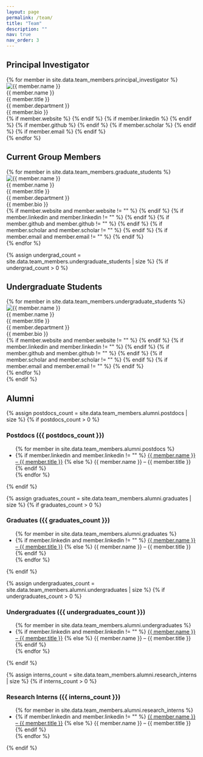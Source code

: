 ```yaml
---
layout: page
permalink: /team/
title: "Team"
description: ""
nav: true
nav_order: 3
---
```


<link rel="stylesheet" href="{{ '/assets/css/team.css' | relative_url }}">

<div class="team-section">
  <h2>Principal Investigator</h2>
  <div class="team-grid">
    {% for member in site.data.team_members.principal_investigator %}
    <div class="team-member pi-member">
      <img src="{{ '/assets/img/' | append: member.image | relative_url }}" alt="{{ member.name }}" class="team-photo">
      <div class="team-name">{{ member.name }}</div>
      <div class="team-title">{{ member.title }}</div>
      <div class="team-department">{{ member.department }}</div>
      <div class="team-bio">{{ member.bio }}</div>
      <div class="team-links">
        {% if member.website %}
        <a href="{{ member.website }}" class="team-link website" target="_blank" title="Website">
          <i class="fas fa-globe"></i>
        </a>
        {% endif %}
        {% if member.linkedin %}
        <a href="{{ member.linkedin }}" class="team-link linkedin" target="_blank" title="LinkedIn">
          <i class="fab fa-linkedin"></i>
        </a>
        {% endif %}
        {% if member.github %}
        <a href="{{ member.github }}" class="team-link github" target="_blank" title="GitHub">
          <i class="fab fa-github"></i>
        </a>
        {% endif %}
        {% if member.scholar %}
        <a href="{{ member.scholar }}" class="team-link scholar" target="_blank" title="Google Scholar">
          <i class="ai ai-google-scholar"></i>
        </a>
        {% endif %}
        {% if member.email %}
        <a href="mailto:{{ member.email }}" class="team-link email" title="Email">
          <i class="fas fa-envelope"></i>
        </a>
        {% endif %}
      </div>
    </div>
    {% endfor %}
  </div>
</div>

<div class="team-section">
  <h2>Current Group Members</h2>
  <div class="team-grid">
    {% for member in site.data.team_members.graduate_students %}
    <div class="team-member">
      <img src="{{ '/assets/img/' | append: member.image | relative_url }}" alt="{{ member.name }}" class="team-photo">
      <div class="team-name">{{ member.name }}</div>
      <div class="team-title">{{ member.title }}</div>
      <div class="team-department">{{ member.department }}</div>
      <div class="team-bio">{{ member.bio }}</div>
      <div class="team-links">
        {% if member.website and member.website != "" %}
        <a href="{{ member.website }}" class="team-link website" target="_blank" title="Website">
          <i class="fas fa-globe"></i>
        </a>
        {% endif %}
        {% if member.linkedin and member.linkedin != "" %}
        <a href="{{ member.linkedin }}" class="team-link linkedin" target="_blank" title="LinkedIn">
          <i class="fab fa-linkedin"></i>
        </a>
        {% endif %}
        {% if member.github and member.github != "" %}
        <a href="{{ member.github }}" class="team-link github" target="_blank" title="GitHub">
          <i class="fab fa-github"></i>
        </a>
        {% endif %}
        {% if member.scholar and member.scholar != "" %}
        <a href="{{ member.scholar }}" class="team-link scholar" target="_blank" title="Google Scholar">
          <i class="ai ai-google-scholar"></i>
        </a>
        {% endif %}
        {% if member.email and member.email != "" %}
        <a href="mailto:{{ member.email }}" class="team-link email" title="Email">
          <i class="fas fa-envelope"></i>
        </a>
        {% endif %}
      </div>
    </div>
    {% endfor %}
  </div>
</div>

{% assign undergrad_count = site.data.team_members.undergraduate_students | size %}
{% if undergrad_count > 0 %}

<div class="team-section">
  <h2>Undergraduate Students</h2>
  <div class="team-grid">
    {% for member in site.data.team_members.undergraduate_students %}
    <div class="team-member">
      <img src="{{ '/assets/img/' | append: member.image | relative_url }}" alt="{{ member.name }}" class="team-photo">
      <div class="team-name">{{ member.name }}</div>
      <div class="team-title">{{ member.title }}</div>
      <div class="team-department">{{ member.department }}</div>
      <div class="team-bio">{{ member.bio }}</div>
      <div class="team-links">
        {% if member.website and member.website != "" %}
        <a href="{{ member.website }}" class="team-link website" target="_blank" title="Website">
          <i class="fas fa-globe"></i>
        </a>
        {% endif %}
        {% if member.linkedin and member.linkedin != "" %}
        <a href="{{ member.linkedin }}" class="team-link linkedin" target="_blank" title="LinkedIn">
          <i class="fab fa-linkedin"></i>
        </a>
        {% endif %}
        {% if member.github and member.github != "" %}
        <a href="{{ member.github }}" class="team-link github" target="_blank" title="GitHub">
          <i class="fab fa-github"></i>
        </a>
        {% endif %}
        {% if member.scholar and member.scholar != "" %}
        <a href="{{ member.scholar }}" class="team-link scholar" target="_blank" title="Google Scholar">
          <i class="ai ai-google-scholar"></i>
        </a>
        {% endif %}
        {% if member.email and member.email != "" %}
        <a href="mailto:{{ member.email }}" class="team-link email" title="Email">
          <i class="fas fa-envelope"></i>
        </a>
        {% endif %}
      </div>
    </div>
    {% endfor %}
  </div>
</div>
{% endif %}

<div class="team-section">
  <h2>Alumni</h2>

  <!-- Postdocs -->

{% assign postdocs_count = site.data.team_members.alumni.postdocs | size %}
{% if postdocs_count > 0 %}

  <div class="alumni-group">
    <h3 class="alumni-group-header" onclick="toggleAlumniGroup('postdocs')">
      <i class="fas fa-chevron-down" id="postdocs-icon"></i>
      Postdocs ({{ postdocs_count }})
    </h3>
    <ul class="alumni-list" id="postdocs-list">
      {% for member in site.data.team_members.alumni.postdocs %}
      <li class="alumni-item">
        {% if member.linkedin and member.linkedin != "" %}
          <a href="{{ member.linkedin }}" target="_blank">{{ member.name }} – {{ member.title }}</a>
        {% else %}
          {{ member.name }} – {{ member.title }}
        {% endif %}
      </li>
      {% endfor %}
    </ul>
  </div>
  {% endif %}

  <!-- Graduates -->

{% assign graduates_count = site.data.team_members.alumni.graduates | size %}
{% if graduates_count > 0 %}

  <div class="alumni-group">
    <h3 class="alumni-group-header" onclick="toggleAlumniGroup('graduates')">
      <i class="fas fa-chevron-down" id="graduates-icon"></i>
      Graduates ({{ graduates_count }})
    </h3>
    <ul class="alumni-list" id="graduates-list">
      {% for member in site.data.team_members.alumni.graduates %}
      <li class="alumni-item">
        {% if member.linkedin and member.linkedin != "" %}
          <a href="{{ member.linkedin }}" target="_blank">{{ member.name }} – {{ member.title }}</a>
        {% else %}
          {{ member.name }} – {{ member.title }}
        {% endif %}
      </li>
      {% endfor %}
    </ul>
  </div>
  {% endif %}

  <!-- Undergraduates -->

{% assign undergraduates_count = site.data.team_members.alumni.undergraduates | size %}
{% if undergraduates_count > 0 %}

  <div class="alumni-group">
    <h3 class="alumni-group-header" onclick="toggleAlumniGroup('undergraduates')">
      <i class="fas fa-chevron-down" id="undergraduates-icon"></i>
      Undergraduates ({{ undergraduates_count }})
    </h3>
    <ul class="alumni-list" id="undergraduates-list">
      {% for member in site.data.team_members.alumni.undergraduates %}
      <li class="alumni-item">
        {% if member.linkedin and member.linkedin != "" %}
          <a href="{{ member.linkedin }}" target="_blank">{{ member.name }} – {{ member.title }}</a>
        {% else %}
          {{ member.name }} – {{ member.title }}
        {% endif %}
      </li>
      {% endfor %}
    </ul>
  </div>
  {% endif %}

  <!-- Research Interns -->

{% assign interns_count = site.data.team_members.alumni.research_interns | size %}
{% if interns_count > 0 %}

  <div class="alumni-group">
    <h3 class="alumni-group-header" onclick="toggleAlumniGroup('research_interns')">
      <i class="fas fa-chevron-down" id="research_interns-icon"></i>
      Research Interns ({{ interns_count }})
    </h3>
    <ul class="alumni-list" id="research_interns-list">
      {% for member in site.data.team_members.alumni.research_interns %}
      <li class="alumni-item">
        {% if member.linkedin and member.linkedin != "" %}
          <a href="{{ member.linkedin }}" target="_blank">{{ member.name }} – {{ member.title }}</a>
        {% else %}
          {{ member.name }} – {{ member.title }}
        {% endif %}
      </li>
      {% endfor %}
    </ul>
  </div>
  {% endif %}
</div>

<script>
function toggleAlumniGroup(groupId) {
  const list = document.getElementById(groupId + '-list');
  const icon = document.getElementById(groupId + '-icon');

  if (list.style.display === 'none') {
    list.style.display = 'block';
    icon.className = 'fas fa-chevron-down';
  } else {
    list.style.display = 'none';
    icon.className = 'fas fa-chevron-right';
  }
}

// Initialize all groups as collapsed
document.addEventListener('DOMContentLoaded', function() {
  const groups = ['postdocs', 'graduates', 'undergraduates', 'research_interns'];
  groups.forEach(groupId => {
    const list = document.getElementById(groupId + '-list');
    const icon = document.getElementById(groupId + '-icon');
    if (list && icon) {
      list.style.display = 'none';
      icon.className = 'fas fa-chevron-right';
    }
  });
});
</script>
